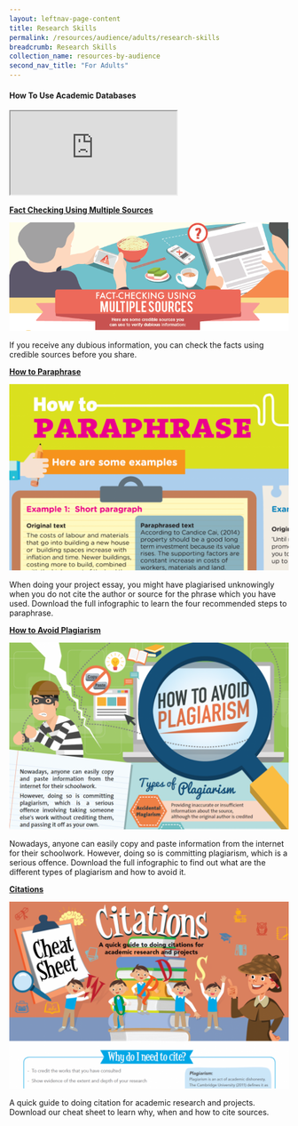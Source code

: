 ```yaml
---
layout: leftnav-page-content
title: Research Skills
permalink: /resources/audience/adults/research-skills
breadcrumb: Research Skills
collection_name: resources-by-audience
second_nav_title: "For Adults"
---
```


#### How To Use Academic Databases

<div class="resp-container">
	<iframe class="resp-iframe" src="https://www.youtube.com/embed/2H7JG9oaaXA" gesture="media" allow="encrypted-media" allowfullscreen></iframe>
</div>

**[Fact Checking Using Multiple Sources](/infographic/Multiple-Sources-English_revised.pdf)**

![Fact checking using multiple sources](/images/Multiple-Sources-Header.png)

If you receive any dubious information, you can check the facts using credible sources before you share.


**[How to Paraphrase](/infographic/Infographic-how-to-paraphrase.pdf)**

![Paraphrase infoheader](/images/paraphrase-infoheader-e1450166736285-1050x700.png)

When doing your project essay, you might have plagiarised unknowingly when you do not cite the author or source for the phrase which you have used. Download the full infographic to learn the four recommended steps to paraphrase.


**[How to Avoid Plagiarism](/infographic/NLB_infographic_AvoidPlagiarism.pdf)**

![Plagarism banner](/images/Plagiarism-1050x700.png)

Nowadays, anyone can easily copy and paste information from the internet for their schoolwork. However, doing so is committing plagiarism, which is a serious offence. Download the full infographic to find out what are the different types of plagiarism and how to avoid it.


**[Citations](/infographic/Cheatsheet_Citation_25nov_.pdf)**

![Citations banner](/images/Citations-1050x700.png)

A quick guide to doing citation for academic research and projects. Download our cheat sheet to learn why, when and how to cite sources.